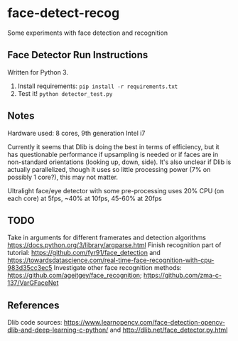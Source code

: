 # face-detect-recog

Some experiments with face detection and recognition

## Face Detector Run Instructions

Written for Python 3.

1. Install requirements: `pip install -r requirements.txt`
1. Test it! `python detector_test.py`


## Notes

Hardware used: 8 cores, 9th generation Intel i7

Currently it seems that Dlib is doing the best in terms of efficiency, but it has questionable performance if upsampling is needed or if faces are in non-standard orientations (looking up, down, side). It's also unclear if Dlib is actually parallelized, though it uses so little processing power (7% on possibly 1 core?), this may not matter.

Ultralight face/eye detector with some pre-processing uses 20% CPU (on each core) at 5fps, ~40% at 10fps, 45-60% at 20fps

## TODO

Take in arguments for different framerates and detection algorithms <https://docs.python.org/3/library/argparse.html>
Finish recognition part of tutorial: <https://github.com/fyr91/face_detection> and <https://towardsdatascience.com/real-time-face-recognition-with-cpu-983d35cc3ec5>
Investigate other face recognition methods: <https://github.com/ageitgey/face_recognition>; <https://github.com/zma-c-137/VarGFaceNet>  

## References

Dlib code sources: <https://www.learnopencv.com/face-detection-opencv-dlib-and-deep-learning-c-python/> and <http://dlib.net/face_detector.py.html>
